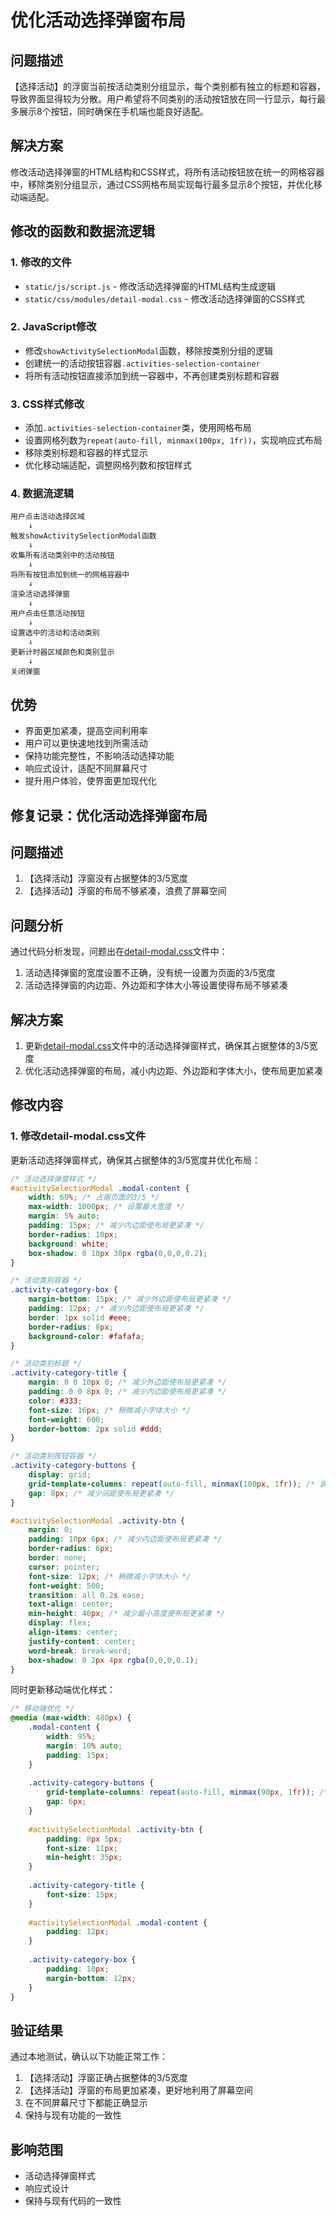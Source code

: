 # 优化活动选择弹窗布局

## 问题描述
【选择活动】的浮窗当前按活动类别分组显示，每个类别都有独立的标题和容器，导致界面显得较为分散。用户希望将不同类别的活动按钮放在同一行显示，每行最多展示8个按钮，同时确保在手机端也能良好适配。

## 解决方案
修改活动选择弹窗的HTML结构和CSS样式，将所有活动按钮放在统一的网格容器中，移除类别分组显示，通过CSS网格布局实现每行最多显示8个按钮，并优化移动端适配。

## 修改的函数和数据流逻辑

### 1. 修改的文件
- `static/js/script.js` - 修改活动选择弹窗的HTML结构生成逻辑
- `static/css/modules/detail-modal.css` - 修改活动选择弹窗的CSS样式

### 2. JavaScript修改
- 修改`showActivitySelectionModal`函数，移除按类别分组的逻辑
- 创建统一的活动按钮容器`.activities-selection-container`
- 将所有活动按钮直接添加到统一容器中，不再创建类别标题和容器

### 3. CSS样式修改
- 添加`.activities-selection-container`类，使用网格布局
- 设置网格列数为`repeat(auto-fill, minmax(100px, 1fr))`，实现响应式布局
- 移除类别标题和容器的样式显示
- 优化移动端适配，调整网格列数和按钮样式

### 4. 数据流逻辑
```
用户点击活动选择区域
    ↓
触发showActivitySelectionModal函数
    ↓
收集所有活动类别中的活动按钮
    ↓
将所有按钮添加到统一的网格容器中
    ↓
渲染活动选择弹窗
    ↓
用户点击任意活动按钮
    ↓
设置选中的活动和活动类别
    ↓
更新计时器区域颜色和类别显示
    ↓
关闭弹窗
```

## 优势
- 界面更加紧凑，提高空间利用率
- 用户可以更快速地找到所需活动
- 保持功能完整性，不影响活动选择功能
- 响应式设计，适配不同屏幕尺寸
- 提升用户体验，使界面更加现代化

## 修复记录：优化活动选择弹窗布局

## 问题描述
1. 【选择活动】浮窗没有占据整体的3/5宽度
2. 【选择活动】浮窗的布局不够紧凑，浪费了屏幕空间

## 问题分析
通过代码分析发现，问题出在[detail-modal.css](file:///Users/amy/Documents/codes/time_recoder/static/css/modules/detail-modal.css)文件中：
1. 活动选择弹窗的宽度设置不正确，没有统一设置为页面的3/5宽度
2. 活动选择弹窗的内边距、外边距和字体大小等设置使得布局不够紧凑

## 解决方案
1. 更新[detail-modal.css](file:///Users/amy/Documents/codes/time_recoder/static/css/modules/detail-modal.css)文件中的活动选择弹窗样式，确保其占据整体的3/5宽度
2. 优化活动选择弹窗的布局，减小内边距、外边距和字体大小，使布局更加紧凑

## 修改内容

### 1. 修改detail-modal.css文件
更新活动选择弹窗样式，确保其占据整体的3/5宽度并优化布局：

```css
/* 活动选择弹窗样式 */
#activitySelectionModal .modal-content {
    width: 60%; /* 占据页面的3/5 */
    max-width: 1000px; /* 设置最大宽度 */
    margin: 5% auto;
    padding: 15px; /* 减少内边距使布局更紧凑 */
    border-radius: 10px;
    background: white;
    box-shadow: 0 10px 30px rgba(0,0,0,0.2);
}

/* 活动类别容器 */
.activity-category-box {
    margin-bottom: 15px; /* 减少外边距使布局更紧凑 */
    padding: 12px; /* 减少内边距使布局更紧凑 */
    border: 1px solid #eee;
    border-radius: 8px;
    background-color: #fafafa;
}

/* 活动类别标题 */
.activity-category-title {
    margin: 0 0 10px 0; /* 减少外边距使布局更紧凑 */
    padding: 0 0 8px 0; /* 减少内边距使布局更紧凑 */
    color: #333;
    font-size: 16px; /* 稍微减小字体大小 */
    font-weight: 600;
    border-bottom: 2px solid #ddd;
}

/* 活动类别按钮容器 */
.activity-category-buttons {
    display: grid;
    grid-template-columns: repeat(auto-fill, minmax(100px, 1fr)); /* 调整最小宽度使布局更紧凑 */
    gap: 8px; /* 减少间距使布局更紧凑 */
}

#activitySelectionModal .activity-btn {
    margin: 0;
    padding: 10px 6px; /* 减少内边距使布局更紧凑 */
    border-radius: 6px;
    border: none;
    cursor: pointer;
    font-size: 12px; /* 稍微减小字体大小 */
    font-weight: 500;
    transition: all 0.2s ease;
    text-align: center;
    min-height: 40px; /* 减少最小高度使布局更紧凑 */
    display: flex;
    align-items: center;
    justify-content: center;
    word-break: break-word;
    box-shadow: 0 2px 4px rgba(0,0,0,0.1);
}
```

同时更新移动端优化样式：

```css
/* 移动端优化 */
@media (max-width: 480px) {
    .modal-content {
        width: 95%;
        margin: 10% auto;
        padding: 15px;
    }
    
    .activity-category-buttons {
        grid-template-columns: repeat(auto-fill, minmax(90px, 1fr)); /* 移动端进一步调整 */
        gap: 6px;
    }
    
    #activitySelectionModal .activity-btn {
        padding: 8px 5px;
        font-size: 11px;
        min-height: 35px;
    }
    
    .activity-category-title {
        font-size: 15px;
    }
    
    #activitySelectionModal .modal-content {
        padding: 12px;
    }
    
    .activity-category-box {
        padding: 10px;
        margin-bottom: 12px;
    }
}
```

## 验证结果
通过本地测试，确认以下功能正常工作：
1. 【选择活动】浮窗正确占据整体的3/5宽度
2. 【选择活动】浮窗的布局更加紧凑，更好地利用了屏幕空间
3. 在不同屏幕尺寸下都能正确显示
4. 保持与现有功能的一致性

## 影响范围
- 活动选择弹窗样式
- 响应式设计
- 保持与现有代码的一致性